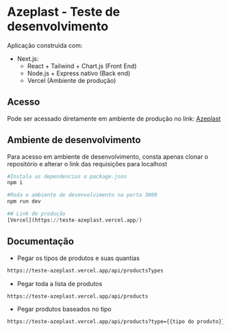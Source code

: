 # Azeplast - Teste de desenvolvimento

Aplicação construida com:

- Next.js:
   - React + Tailwind + Chart.js (Front End)
   - Node.js + Express nativo (Back end) 
   - Vercel (Ambiente de produção)
 

## Acesso

Pode ser acessado diretamente em ambiente de produção no link:
[Azeplast](https://teste-azeplast.vercel.app/)

## Ambiente de desenvolvimento
Para acesso em ambiente de desenvolvimento, consta apenas clonar o repositório e alterar o link das requisições para localhost 
```python
#Instala as dependencias o package.json
npm i

#Roda o ambiente de desenvolvimento na porta 3000
npm run dev

## Link de produção
[Vercel](https://teste-azeplast.vercel.app/)
```
## Documentação
- Pegar os tipos de produtos e suas quantias
```bash
https://teste-azeplast.vercel.app/api/productsTypes
```

- Pegar toda a lista de produtos
```bash
https://teste-azeplast.vercel.app/api/products
```

- Pegar produtos baseados no tipo
```bash
https://teste-azeplast.vercel.app/api/products?type={{tipo do produto}}
```
